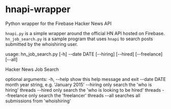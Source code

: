 # hnapi-wrapper
Python wrapper for the Firebase Hacker News API

`hnapi.py` is a simple wrapper around the official HN API hosted on Firebase. `hn_job_search.py` is a sample program that uses `hnapi` to  search posts submitted by the whoishiring user.

usage: hn_job_search.py [-h] --date DATE [--hiring] [--hired] [--freelance]
                        [--all]

Hacker News Job Search

optional arguments:
  -h, --help   show this help message and exit
  --date DATE  month year string, e.g. 'January 2015'
  --hiring     only search the 'who is hiring' threads
  --hired      only search the 'who is looking to be hired' threads
  --freelance  only search the 'freelancer' threads
  --all        searches all submissions from 'whoishiring'
